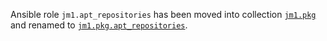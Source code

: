 Ansible role `jm1.apt_repositories` has been moved into collection
[`jm1.pkg`](https://github.com/JM1/ansible-collection-jm1-pkg) and renamed to
[`jm1.pkg.apt_repositories`](https://github.com/JM1/ansible-collection-jm1-pkg/tree/master/roles/apt_repositories).
